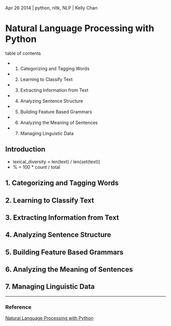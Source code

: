 Apr 26 2014 | python, nltk, NLP | Kelly Chan
# Natural Language Processing with Python

table of contents
- 1. Categorizing and Tagging Words
- 2. Learning to Classify Text
- 3. Extracting Information from Text
- 4. Analyzing Sentence Structure
- 5. Building Feature Based Grammars
- 6. Analyzing the Meaning of Sentences
- 7. Managing Linguistic Data

## Introduction

- lexical_diversity = len(text) / len(set(text))
- % = 100 * count / total


## 1. Categorizing and Tagging Words
## 2. Learning to Classify Text
## 3. Extracting Information from Text
## 4. Analyzing Sentence Structure
## 5. Building Feature Based Grammars
## 6. Analyzing the Meaning of Sentences
## 7. Managing Linguistic Data

---
### Reference
[Natural Language Processing with Python](http://www.nltk.org/book/)
